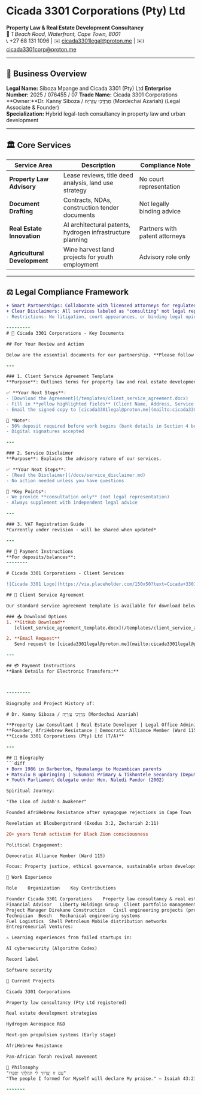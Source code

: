 # Cicada 3301 Corporations (Pty) Ltd

**Property Law & Real Estate Development Consultancy**  
📍 *1 Beach Road, Waterfront, Cape Town, 8001*  
📞 +27 68 131 1096 | ✉️ cicada3301legal@proton.me | ✉️ℹ️ cicada3301corp@proton.me 

---

## 📌 Business Overview
**Legal Name:** Siboza Mpange and Cicada 3301 (Pty) Ltd 
**Enterprise Number:** 2025 / 076455 / 07
**Trade Name:** Cicada 3301 Corporations  
**Owner:**Dr. Kanny Siboza / מָרְדֳּכַי עֲזַרְיָה (Mordechai Azariah)  (Legal Associate & Founder)  
**Specialization:** Hybrid legal-tech consultancy in property law and urban development  

---

## 🏛 Core Services
| Service Area                | Description                                                                 | Compliance Note                          |
|-----------------------------|-----------------------------------------------------------------------------|------------------------------------------|
| **Property Law Advisory**   | Lease reviews, title deed analysis, land use strategy                      | No court representation                 |
| **Document Drafting**       | Contracts, NDAs, construction tender documents                             | Not legally binding advice              |
| **Real Estate Innovation**  | AI architectural patents, hydrogen infrastructure planning                 | Partners with patent attorneys          |
| **Agricultural Development**| Wine harvest land projects for youth employment                            | Advisory role only                      |

---

## ⚖️ Legal Compliance Framework
```diff
+ Smart Partnerships: Collaborate with licensed attorneys for regulated work
+ Clear Disclaimers: All services labeled as "consulting" not legal representation
- Restrictions: No litigation, court appearances, or binding legal opinions

---------
# 📑 Cicada 3301 Corporations - Key Documents

## For Your Review and Action

Below are the essential documents for our partnership. **Please follow the instructions for each**:

---

### 1. Client Service Agreement Template  
**Purpose**: Outlines terms for property law and real estate development services.  

✅ **Your Next Steps**:  
- [Download the Agreement](/templates/client_service_agreement.docx)  
- Fill in **yellow highlighted fields** (Client Name, Address, Service Selection)  
- Email the signed copy to [cicada3301legal@proton.me](mailto:cicada3301legal@proton.me)  

📌 *Note*:  
- 50% deposit required before work begins (bank details in Section 4 below)  
- Digital signatures accepted  

---

### 2. Service Disclaimer  
**Purpose**: Explains the advisory nature of our services.  

✅ **Your Next Steps**:  
- [Read the Disclaimer](/docs/service_disclaimer.md)  
- No action needed unless you have questions  

🔐 *Key Points*:  
- We provide **consultation only** (not legal representation)  
- Always supplement with independent legal advice  

---

### 3. VAT Registration Guide  
*Currently under revision - will be shared when updated*  

---

## 🏦 Payment Instructions  
**For deposits/balances**:  
--------

# Cicada 3301 Corporations - Client Services

![Cicada 3301 Logo](https://via.placeholder.com/150x50?text=Cicada+3301+Logo) *(Upload your logo to replace this placeholder)*

## 📄 Client Service Agreement

Our standard service agreement template is available for download below. This document outlines terms for property law consultancy and real estate development services.

### 📥 Download Options
1. **GitHub Download**  
   [client_service_agreement_template.docx](/templates/client_service_agreement.docx) *(Right-click → "Save Link As")*

2. **Email Request**  
   Send request to [cicada3301legal@proton.me](mailto:cicada3301legal@proton.me) with subject "Agreement Template Request"

---

## 💳 Payment Instructions
**Bank Details for Electronic Transfers:**



---------

Biography and Project History of:

# Dr. Kanny Siboza / מָרְדֳּכַי עֲזַרְיָה (Mordechai Azariah)

**Property Law Consultant | Real Estate Developer | Legal Office Administrator**  
**Founder, AfriHebrew Resistance | Democratic Alliance Member (Ward 115)**  
**Cicada 3301 Corporations (Pty) Ltd (T/A)**  

---

## 📜 Biography
```diff
+ Born 1986 in Barberton, Mpumalanga to Mozambican parents
+ Matsulu B upbringing | Sukumani Primary & Tikhontele Secondary (Deputy President 2002)
+ Youth Parliament delegate under Hon. Naledi Pandor (2002)

Spiritual Journey:

"The Lion of Judah's Awakener"

Founded AfriHebrew Resistance after synagogue rejections in Cape Town

Revelation at Bloubergstrand (Exodus 3:2, Zechariah 2:11)

20+ years Torah activism for Black Zion consciousness

Political Engagement:

Democratic Alliance Member (Ward 115)

Focus: Property justice, ethical governance, sustainable urban development

💼 Work Experience

Role	Organization	Key Contributions

Founder	Cicada 3301 Corporations	Property law consultancy & real estate development
Financial Advisor	Liberty Holdings Group	Client portfolio management
Project Manager	Direkane Construction	Civil engineering projects (pre-liquidation)
Technician	Bosch	Mechanical engineering systems
Fuel Logistics	Shell Petroleum	Mobile distribution networks
Entrepreneurial Ventures:

⚠️ Learning experiences from failed startups in:

AI cybersecurity (Algorithm Codex)

Record label

Software security

🚀 Current Projects

Cicada 3301 Corporations

Property law consultancy (Pty Ltd registered)

Real estate development strategies

Hydrogen Aerospace R&D

Next-gen propulsion systems (Early stage)

AfriHebrew Resistance

Pan-African Torah revival movement

🧠 Philosophy
"עַם זוּ יָצַרְתִּי לִי תְּהִלָּתִי יְסַפֵּרוּ"
"The people I formed for Myself will declare My praise." — Isaiah 43:21

-------

